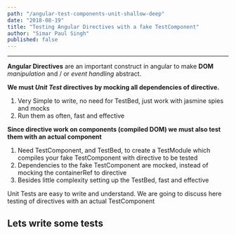 ```yaml
---
path: "/angular-test-components-unit-shallow-deep"
date: "2018-08-19"
title: "Testing Angular Directives with a fake TestComponent"
author: "Simar Paul Singh"
published: false
---
```



* * *

**Angular Directives** are an important construct in angular to make **DOM** *manipulation* and / or *event handling* abstract.


**We must *Unit Test* directives by mocking all dependencies of directive.**
1. Very Simple to write, no need for TestBed, just work with jasmine spies and mocks
2. Run them as often, fast and effective


**Since directive work on components (compiled DOM) we must also test them with an actual component**
1. Need TestComponent, and TestBed, to create a TestModule which compiles your fake TestComponent with directive to be tested
2. Dependencies to the fake TestComponent are mocked, instead of mocking the containerRef to directive
3. Besides little complexity setting up the TestBed, fast and effective


Unit Tests are easy to write and understand. We are going to discuss here testing of directives with an actual TestComponent

## Lets write some tests


